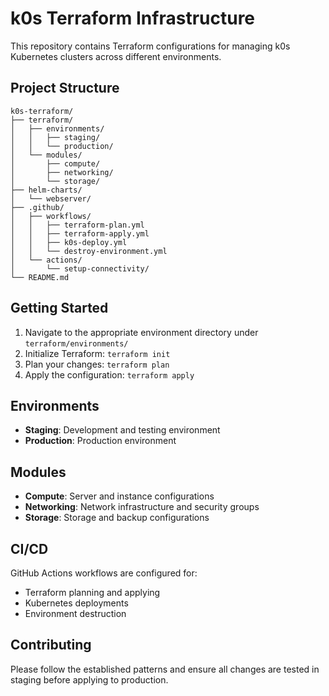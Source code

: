 # k0s Terraform Infrastructure

This repository contains Terraform configurations for managing k0s Kubernetes clusters across different environments.

## Project Structure

```
k0s-terraform/
├── terraform/
│   ├── environments/
│   │   ├── staging/
│   │   └── production/
│   └── modules/
│       ├── compute/
│       ├── networking/
│       └── storage/
├── helm-charts/
│   └── webserver/
├── .github/
│   ├── workflows/
│   │   ├── terraform-plan.yml
│   │   ├── terraform-apply.yml
│   │   ├── k0s-deploy.yml
│   │   └── destroy-environment.yml
│   └── actions/
│       └── setup-connectivity/
└── README.md
```

## Getting Started

1. Navigate to the appropriate environment directory under `terraform/environments/`
2. Initialize Terraform: `terraform init`
3. Plan your changes: `terraform plan`
4. Apply the configuration: `terraform apply`

## Environments

- **Staging**: Development and testing environment
- **Production**: Production environment

## Modules

- **Compute**: Server and instance configurations
- **Networking**: Network infrastructure and security groups
- **Storage**: Storage and backup configurations

## CI/CD

GitHub Actions workflows are configured for:
- Terraform planning and applying
- Kubernetes deployments
- Environment destruction

## Contributing

Please follow the established patterns and ensure all changes are tested in staging before applying to production.
